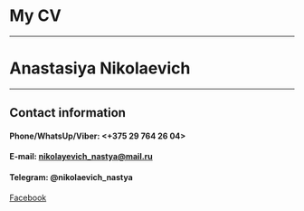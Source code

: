 # My CV # 
---
# Anastasiya Nikolaevich #
---
## Contact information ##
#### Phone/WhatsUp/Viber: <+375 29 764 26 04>
#### E-mail: nikolayevich_nastya@mail.ru
#### Telegram: @nikolaevich_nastya
[Facebook](https://www.facebook.com/nikolaevichaa)

